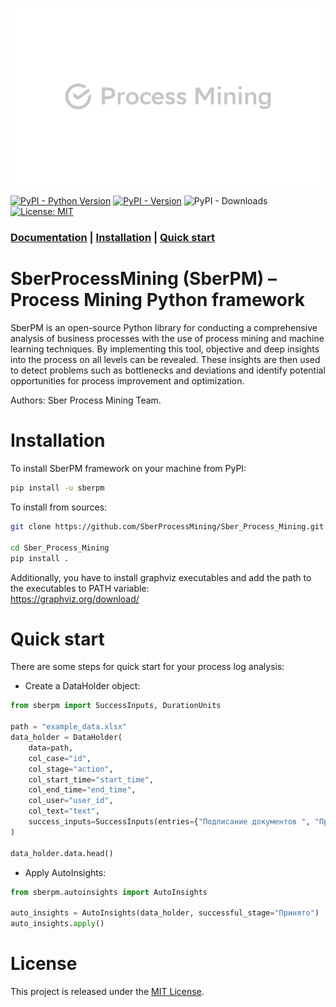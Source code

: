 ![](https://github.com/SPM-MLTeam/process-mining-spm/blob/main/imgs/Logo.png?raw=true)

[![PyPI - Python Version](https://img.shields.io/pypi/pyversions/sberpm)](https://pypi.org/project/sberpm)
[![PyPI - Version](https://img.shields.io/pypi/v/sberpm)](https://pypi.org/project/sberpm)
![PyPI - Downloads](https://img.shields.io/pypi/dm/sberpm)
[![License: MIT](https://img.shields.io/badge/License-MIT-yellow.svg)](https://opensource.org/licenses/MIT)
### [Documentation](https://process-mining-spm.readthedocs.io/en/latest/)  |  [Installation](#installation) | [Quick start](#quick-start)
# SberProcessMining (SberPM) – Process Mining Python framework
SberPM is an open-source Python library for conducting a comprehensive analysis of business processes with the use of process mining and machine learning techniques. By implementing this tool, objective and deep insights into the process on all levels can be revealed. These insights are then used to detect problems such as bottlenecks and deviations and identify potential opportunities for process improvement and optimization.

Authors: Sber Process Mining Team.

# Installation

To install SberPM framework on your machine from PyPI:
```bash
pip install -u sberpm
```
To install from sources:
```bash
git clone https://github.com/SberProcessMining/Sber_Process_Mining.git

cd Sber_Process_Mining
pip install .
```

Additionally, you have to install graphviz executables and add the path to the executables to PATH variable:  
https://graphviz.org/download/

# Quick start

There are some steps for quick start for your process log analysis:
* Create a DataHolder object:
```python
from sberpm import SuccessInputs, DurationUnits

path = "example_data.xlsx"
data_holder = DataHolder(
    data=path,
    col_case="id",
    col_stage="action",
    col_start_time="start_time",
    col_end_time="end_time",
    col_user="user_id",
    col_text="text",
    success_inputs=SuccessInputs(entries={"Подписание документов ", "Принято"}),
)

data_holder.data.head()
```
* Apply AutoInsights:
```python
from sberpm.autoinsights import AutoInsights

auto_insights = AutoInsights(data_holder, successful_stage="Принято")
auto_insights.apply()
```

# License
This project is released under the [MIT License](https://github.com/SPM-MLTeam/process-mining-spm/blob/main/LICENSE).